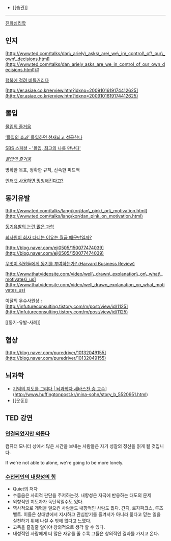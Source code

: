 
* [[습관]]

----


[진화심리학](http://alankang.tistory.com/272 "http://alankang.tistory.com/272")

## 인지

[http://www.ted.com/talks/dan\_ariely\_asks\_are\_we\_in\_control\_of\_our\_own\_decisions.html](http://www.ted.com/talks/dan_ariely_asks_are_we_in_control_of_our_own_decisions.html)\#

[행복에 걸려 비틀거리다](http://jhrogue.blogspot.com/2009/12/blog-post.html?utm_source=feedburner&utm_medium=feed&utm_campaign=Feed%3A+blogspot%2FASpE+%28%3F%3F%3F+vs+%3F%29 "http://jhrogue.blogspot.com/2009/12/blog-post.html?utm_source=feedburner&utm_medium=feed&utm_campaign=Feed%3A+blogspot%2FASpE+%28%3F%3F%3F+vs+%3F%29")

[http://er.asiae.co.kr/erview.htm?idxno=2009101619174412625](http://er.asiae.co.kr/erview.htm?idxno=2009101619174412625)

## 몰입

[몰입의 즐거움](http://yein.tistory.com/entry/%EB%AA%B0%EC%9E%85%EC%9D%98-%EC%A6%90%EA%B1%B0%EC%9B%80 "몰입의 즐거움")

[‘몰입의 효과’ 몰입하면 천재되고 성공한다](http://article.joins.com/article/article.asp?ctg=12&total_id=2768554 "‘몰입의 효과’ 몰입하면 천재되고 성공한다")

[SBS 스페셜 - '몰입, 최고의 나를
만난다'](http://wizard2.sbs.co.kr/resource/template/contents/07_broadcast_view_ext_detail.jsp?vProgId=1000126&vVodId=V0000311936&vMenuId=1002036&rpage=10&cpage=1&vVodCnt1=00089&vVodCnt2=00&vUrl=/vobos/wizard2/resource/template/contents/02_broadcast_ext_board_type_sx.j "SBS 스페셜 - '몰입, 최고의 나를 만난다'")

*[몰입의 즐거움](http://inuit.co.kr/1403 "http://inuit.co.kr/1403")*

명확한 목표, 정확한 규칙, 신속한 피드백

[인터넷 사용하면 멍청해진다고?](http://www.hani.co.kr/arti/economy/it/430006.html "http://www.hani.co.kr/arti/economy/it/430006.html")

## 동기유발

[http://www.ted.com/talks/lang/kor/dan\_pink\_on\_motivation.html](http://www.ted.com/talks/lang/kor/dan_pink_on_motivation.html)

[동기유발의 논란 많은 과학](http://agile.egloos.com/5186146 "http://agile.egloos.com/5186146")

[회사원이 회사 다니는 이유는 월급 때문만일까?](http://blog.hani.co.kr/goodeconomy/26861 "http://blog.hani.co.kr/goodeconomy/26861")

[http://blog.naver.com/eji0505/150077474039](http://blog.naver.com/eji0505/150077474039)

[무엇이 직원들에게 동기를 부여하는가? (Harvard Business
Review)](http://sungmooncho.com/2010/04/19/motivation/ "http://sungmooncho.com/2010/04/19/motivation/")

[http://www.thatvideosite.com/video/well\_drawn\_explanation\_on\_what\_motivates\_us](http://www.thatvideosite.com/video/well_drawn_explanation_on_what_motivates_us)

이달의 우수사원상 :
[http://infutureconsulting.tistory.com/m/post/view/id/1125](http://infutureconsulting.tistory.com/m/post/view/id/1125)

[[동기-유발-사례]]

## 협상

[http://blog.naver.com/puredriver/10132049155](http://blog.naver.com/puredriver/10132049155)

## 뇌과학
* [기억의 지도를 그리다 | 뇌과학자 세바스찬 승 교수](http://www.huffingtonpost.kr/mina-sohn/story_b_5520951.html)](http://www.huffingtonpost.kr/mina-sohn/story_b_5520951.html)
* [[운동]]


## TED 강연

### [연결되었지만 외롭다](http://www.ted.com/talks/lang/ko/sherry_turkle_alone_together.html)
컴퓨터 모니터 상에서 많은 시간을 보내는 사람들은 자기 성찰의 정신을 읽게 될 것입니다.

If we're not able to alone, we're going to be more lonely.

### [수전케인의 내향성의 힘](http://www.ted.com/talks/susan_cain_the_power_of_introverts.html)
- Quiet의 저자
- 수줍움은 사회적 판단을 주저하는것. 내향성은 자극에 반응하는 태도의 문제
- 외향적인  지도자가 독단적일수도 있다.
- 역사적으로 개혁을 일으킨 사람들도 내향적인 사람도 많다. 간디, 로자파크스, 루즈벨트.  이들은 상대방에서 지시하고 관심받기를 즐겨서가 아니라 옮다고 믿는 일을 실천하기 위해 나설 수 밖에 없다고 느꼈다.
- 고독을 즐길줄 알아야 창의적으로 생각 할 수 있다.
- 내성적인 사람에게 더 많은 자유를 줄 수록 그들은  창의적인 결과를 가지고 온다.
